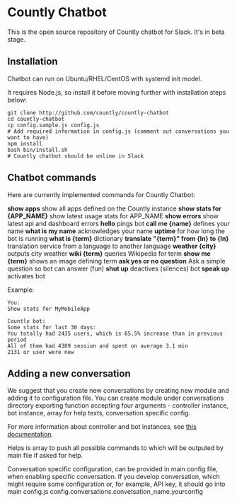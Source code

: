 # Countly Chatbot
This is the open source repository of Countly chatbot for Slack. It's in beta stage. 

## Installation
Chatbot can run on Ubuntu/RHEL/CentOS with systemd init model.

It requires Node.js, so install it before moving further with installation steps below:

```
git clone http://github.com/countly/countly-chatbot
cd countly-chatbot
cp config.sample.js config.js
# Add required information in config.js (comment out conversations you want to have)
npm install
bash bin/install.sh
# Countly chatbot should be online in Slack
```

## Chatbot commands 

Here are currently implemented commands for Countly Chatbot: 

**show apps**
		show all apps defined on the Countly instance
**show stats for {APP_NAME}**
		show latest usage stats for APP_NAME
**show errors**
		show latest api and dashboard errors
**hello**
		pings bot
**call me {name}**
		defines your name
**what is my name**
		acknowledges your name
**uptime**
		for how long the bot is running
**what is {term}**
		dictionary
**translate "{term}" from {ln} to {ln}**
		translation service from a language to another language
**weather {city}**
		outputs city weather
**wiki {term}**
		queries Wikipedia for term
**show me {term}** 
		shows an image defining term
**ask yes or no question**
		Ask a simple question so bot can answer (fun)
**shut up**
		deactives (silences) bot 
**speak up**
		activates bot

Example: 

```
You: 
Show stats for MyMobileApp

Countly bot: 
Some stats for last 30 days:
You totally had 2435 users, which is 65.5% increase than in previous period
All of them had 4389 session and spent on average 3.1 min
2131 or user were new
```

## Adding a new conversation
We suggest that you create new conversations by creating new module and adding it to configuration file. You can create module under conversations directory exporting function accepting four arguments - controller instance, bot instance, array for help texts, conversation specific config.

For more information about controller and bot instances, see [this documentation](https://github.com/howdyai/botkit/blob/master/docs/readme.md#matching-patterns-and-keywords-with-hears).

Helps is array to push all possible commands to which will be outputed by main file if asked for help.

Conversation specific configuration, can be provided in main config file, when enabling specific conversation. If you develop conversation, which might require some configuration or, for example, API key, it should go into main config.js config.conversations.convetsation_name.yourconfig 

